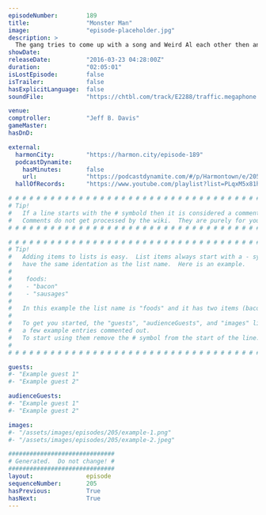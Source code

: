 ```yaml
---
episodeNumber:        189
title:                "Monster Man"
image:                "episode-placeholder.jpg"
description: >
  The gang tries to come up with a song and Weird Al each other then an instant Harmontown classic moment happens. Watch the video at harmontown.com! Become a member! Opening song by Babes. feat. Dan Harmon, Jeff Davis, Spencer Crittenden, Rob Schrab, A...
showDate:             
releaseDate:          "2016-03-23 04:28:00Z"
duration:             "02:05:01"
isLostEpisode:        false
isTrailer:            false
hasExplicitLanguage:  false
soundFile:            "https://chtbl.com/track/E2288/traffic.megaphone.fm/STA8911442095.mp3?updated=1560380738"

venue:                
comptroller:          "Jeff B. Davis"
gameMaster:           
hasDnD:               

external:
  harmonCity:         "https://harmon.city/episode-189"
  podcastDynamite:
    hasMinutes:       false
    url:              "https://podcastdynamite.com/#/p/Harmontown/e/205/189"
  hallOfRecords:      "https://www.youtube.com/playlist?list=PLqxM5x81hNOYyFa_78n4cnTEQzG_fZi1N"

# # # # # # # # # # # # # # # # # # # # # # # # # # # # # # # # # # # # # # # # # # # # #
# Tip!
#   If a line starts with the # symbold then it is considered a comment.
#   Comments do not get processed by the wiki.  They are purely for your information.
# # # # # # # # # # # # # # # # # # # # # # # # # # # # # # # # # # # # # # # # # # # # #

# # # # # # # # # # # # # # # # # # # # # # # # # # # # # # # # # # # # # # # # # # # # #
# Tip!
#   Adding items to lists is easy.  List items always start with a - symbol and have
#   have the same identation as the list name.  Here is an example.
#
#    foods:
#    - "bacon"
#    - "sausages"
#
#   In this example the list name is "foods" and it has two items (bacon, and sausages).
#
#   To get you started, the "guests", "audienceGuests", and "images" lists below have
#   a few example entries commented out.
#   To start using them remove the # symbol from the start of the line.
#
# # # # # # # # # # # # # # # # # # # # # # # # # # # # # # # # # # # # # # # # # # # # #

guests:
#- "Example guest 1"
#- "Example guest 2"

audienceGuests:
#- "Example guest 1"
#- "Example guest 2"

images:
#- "/assets/images/episodes/205/example-1.png"
#- "/assets/images/episodes/205/example-2.jpeg"

##############################
# Generated.  Do not change! #
##############################
layout:               episode
sequenceNumber:       205
hasPrevious:          True
hasNext:              True
---
```


<!-- The episode description will be rendered here -->

<!-- Add your content BELOW here -->
<!-- vvvvvvvvvvvvvvvvvvvvvvvvvvv -->




<!-- ^^^^^^^^^^^^^^^^^^^^^^^^^^^ -->
<!-- Add your content ABOVE here -->

<!-- The episode gallery will be rendered here -->